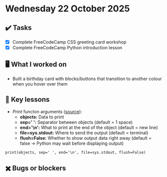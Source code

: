 # Wednesday 22 October 2025

## ✔️ Tasks

- [x] Complete FreeCodeCamp CSS greeting card workshop
- [x] Complete FreeCodeCamp Python introduction lesson

## 🖥️ What I worked on

- Built a birthday card with blocks/buttons that transition to another colour when you hover over them

## 📓 Key lessons

- _Print_ functon arguments ([source](https://www.freecodecamp.org/learn/full-stack-developer/lecture-introduction-to-python/how-does-the-print-function-work)):
  - **objects:** Data to print
  - **sep=' ':** Separator between objects (default = 1 space)
  - **end='\n':** What to print at the end of the object (default = new line)
  - **file=sys.stdout:** Where to send the output (default = terminal)
  - **flush=False:** Whether to show output data right away (default = false → Python may wait before displaying output)
```
print(objects, sep=' ', end='\n', file=sys.stdout, flush=False)
```

## ✖️ Bugs or blockers
